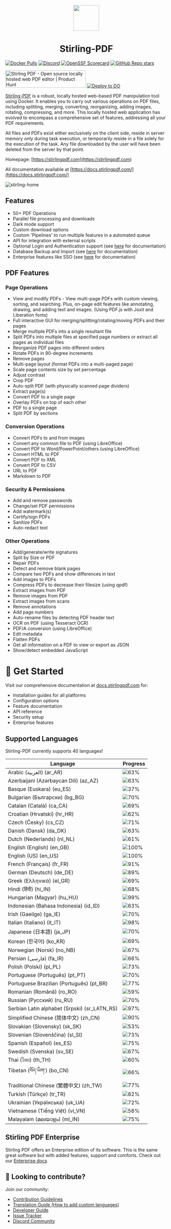 <p align="center"><img src="https://raw.githubusercontent.com/Stirling-Tools/Stirling-PDF/main/docs/stirling.png" width="80"></p>
<h1 align="center">Stirling-PDF</h1>

[![Docker Pulls](https://img.shields.io/docker/pulls/frooodle/s-pdf)](https://hub.docker.com/r/frooodle/s-pdf)
[![Discord](https://img.shields.io/discord/1068636748814483718?label=Discord)](https://discord.gg/HYmhKj45pU)
[![OpenSSF Scorecard](https://api.scorecard.dev/projects/github.com/Stirling-Tools/Stirling-PDF/badge)](https://scorecard.dev/viewer/?uri=github.com/Stirling-Tools/Stirling-PDF)
[![GitHub Repo stars](https://img.shields.io/github/stars/stirling-tools/stirling-pdf?style=social)](https://github.com/Stirling-Tools/stirling-pdf)

<a href="https://www.producthunt.com/posts/stirling-pdf?embed=true&utm_source=badge-featured&utm_medium=badge&utm_souce=badge-stirling&#0045;pdf" target="_blank"><img src="https://api.producthunt.com/widgets/embed-image/v1/featured.svg?post_id=641239&theme=light" alt="Stirling&#0032;PDF - Open&#0032;source&#0032;locally&#0032;hosted&#0032;web&#0032;PDF&#0032;editor | Product Hunt" style="width: 250px; height: 54px;" width="250" height="54" /></a>
[![Deploy to DO](https://www.deploytodo.com/do-btn-blue.svg)](https://cloud.digitalocean.com/apps/new?repo=https://github.com/Stirling-Tools/Stirling-PDF/tree/digitalOcean&refcode=c3210994b1af)

[Stirling-PDF](https://www.stirlingpdf.com) is a robust, locally hosted web-based PDF manipulation tool using Docker. It enables you to carry out various operations on PDF files, including splitting, merging, converting, reorganizing, adding images, rotating, compressing, and more. This locally hosted web application has evolved to encompass a comprehensive set of features, addressing all your PDF requirements.

All files and PDFs exist either exclusively on the client side, reside in server memory only during task execution, or temporarily reside in a file solely for the execution of the task. Any file downloaded by the user will have been deleted from the server by that point.

Homepage: [https://stirlingpdf.com](https://stirlingpdf.com)

All documentation available at [https://docs.stirlingpdf.com/](https://docs.stirlingpdf.com/)

![stirling-home](images/stirling-home.jpg)

## Features

- 50+ PDF Operations
- Parallel file processing and downloads
- Dark mode support
- Custom download options
- Custom 'Pipelines' to run multiple features in a automated queue
- API for integration with external scripts
- Optional Login and Authentication support (see [here](https://docs.stirlingpdf.com/Advanced%20Configuration/System%20and%20Security) for documentation)
- Database Backup and Import (see [here](https://docs.stirlingpdf.com/Advanced%20Configuration/DATABASE) for documentation)
- Enterprise features like SSO (see [here](https://docs.stirlingpdf.com/Advanced%20Configuration/Single%20Sign-On%20Configuration) for documentation)

## PDF Features

### Page Operations

- View and modify PDFs - View multi-page PDFs with custom viewing, sorting, and searching. Plus, on-page edit features like annotating, drawing, and adding text and images. (Using PDF.js with Joxit and Liberation fonts)
- Full interactive GUI for merging/splitting/rotating/moving PDFs and their pages
- Merge multiple PDFs into a single resultant file
- Split PDFs into multiple files at specified page numbers or extract all pages as individual files
- Reorganize PDF pages into different orders
- Rotate PDFs in 90-degree increments
- Remove pages
- Multi-page layout (format PDFs into a multi-paged page)
- Scale page contents size by set percentage
- Adjust contrast
- Crop PDF
- Auto-split PDF (with physically scanned page dividers)
- Extract page(s)
- Convert PDF to a single page
- Overlay PDFs on top of each other
- PDF to a single page
- Split PDF by sections

### Conversion Operations

- Convert PDFs to and from images
- Convert any common file to PDF (using LibreOffice)
- Convert PDF to Word/PowerPoint/others (using LibreOffice)
- Convert HTML to PDF
- Convert PDF to XML
- Convert PDF to CSV
- URL to PDF
- Markdown to PDF

### Security & Permissions

- Add and remove passwords
- Change/set PDF permissions
- Add watermark(s)
- Certify/sign PDFs
- Sanitize PDFs
- Auto-redact text

### Other Operations

- Add/generate/write signatures
- Split by Size or PDF
- Repair PDFs
- Detect and remove blank pages
- Compare two PDFs and show differences in text
- Add images to PDFs
- Compress PDFs to decrease their filesize (using qpdf)
- Extract images from PDF
- Remove images from PDF
- Extract images from scans
- Remove annotations
- Add page numbers
- Auto-rename files by detecting PDF header text
- OCR on PDF (using Tesseract OCR)
- PDF/A conversion (using LibreOffice)
- Edit metadata
- Flatten PDFs
- Get all information on a PDF to view or export as JSON
- Show/detect embedded JavaScript




# 📖 Get Started

Visit our comprehensive documentation at [docs.stirlingpdf.com](https://docs.stirlingpdf.com) for:

- Installation guides for all platforms
- Configuration options
- Feature documentation
- API reference
- Security setup
- Enterprise features


## Supported Languages

Stirling-PDF currently supports 40 languages!

| Language                                     | Progress                               |
| -------------------------------------------- | -------------------------------------- |
| Arabic (العربية) (ar_AR)                        | ![63%](https://geps.dev/progress/63)   |
| Azerbaijani (Azərbaycan Dili) (az_AZ)        | ![63%](https://geps.dev/progress/63)   |
| Basque (Euskara) (eu_ES)                     | ![37%](https://geps.dev/progress/37)   |
| Bulgarian (Български) (bg_BG)                | ![70%](https://geps.dev/progress/70)   |
| Catalan (Català) (ca_CA)                     | ![69%](https://geps.dev/progress/69)   |
| Croatian (Hrvatski) (hr_HR)                  | ![62%](https://geps.dev/progress/62)   |
| Czech (Česky) (cs_CZ)                        | ![71%](https://geps.dev/progress/71)   |
| Danish (Dansk) (da_DK)                       | ![63%](https://geps.dev/progress/63)   |
| Dutch (Nederlands) (nl_NL)                   | ![61%](https://geps.dev/progress/61)   |
| English (English) (en_GB)                    | ![100%](https://geps.dev/progress/100) |
| English (US) (en_US)                         | ![100%](https://geps.dev/progress/100) |
| French (Français) (fr_FR)                    | ![91%](https://geps.dev/progress/91)   |
| German (Deutsch) (de_DE)                     | ![89%](https://geps.dev/progress/89)   |
| Greek (Ελληνικά) (el_GR)                     | ![69%](https://geps.dev/progress/69)   |
| Hindi (हिंदी) (hi_IN)                          | ![68%](https://geps.dev/progress/68)   |
| Hungarian (Magyar) (hu_HU)                   | ![99%](https://geps.dev/progress/99)   |
| Indonesian (Bahasa Indonesia) (id_ID)        | ![63%](https://geps.dev/progress/63)   |
| Irish (Gaeilge) (ga_IE)                      | ![70%](https://geps.dev/progress/70)   |
| Italian (Italiano) (it_IT)                   | ![98%](https://geps.dev/progress/98)   |
| Japanese (日本語) (ja_JP)                    | ![70%](https://geps.dev/progress/70)   |
| Korean (한국어) (ko_KR)                      | ![69%](https://geps.dev/progress/69)   |
| Norwegian (Norsk) (no_NB)                    | ![67%](https://geps.dev/progress/67)   |
| Persian (فارسی) (fa_IR)                      | ![66%](https://geps.dev/progress/66)   |
| Polish (Polski) (pl_PL)                      | ![73%](https://geps.dev/progress/73)   |
| Portuguese (Português) (pt_PT)               | ![70%](https://geps.dev/progress/70)   |
| Portuguese Brazilian (Português) (pt_BR)     | ![77%](https://geps.dev/progress/77)   |
| Romanian (Română) (ro_RO)                    | ![59%](https://geps.dev/progress/59)   |
| Russian (Русский) (ru_RU)                    | ![70%](https://geps.dev/progress/70)   |
| Serbian Latin alphabet (Srpski) (sr_LATN_RS) | ![97%](https://geps.dev/progress/97)   |
| Simplified Chinese (简体中文) (zh_CN)         | ![90%](https://geps.dev/progress/90)   |
| Slovakian (Slovensky) (sk_SK)                | ![53%](https://geps.dev/progress/53)   |
| Slovenian (Slovenščina) (sl_SI)              | ![73%](https://geps.dev/progress/73)   |
| Spanish (Español) (es_ES)                    | ![75%](https://geps.dev/progress/75)   |
| Swedish (Svenska) (sv_SE)                    | ![67%](https://geps.dev/progress/67)   |
| Thai (ไทย) (th_TH)                           | ![60%](https://geps.dev/progress/60)   |
| Tibetan (བོད་ཡིག་) (bo_CN)                     | ![66%](https://geps.dev/progress/66) |
| Traditional Chinese (繁體中文) (zh_TW)        | ![77%](https://geps.dev/progress/77)   |
| Turkish (Türkçe) (tr_TR)                     | ![82%](https://geps.dev/progress/82)   |
| Ukrainian (Українська) (uk_UA)               | ![72%](https://geps.dev/progress/72)   |
| Vietnamese (Tiếng Việt) (vi_VN)              | ![58%](https://geps.dev/progress/58)   |
| Malayalam (മലയാളം) (ml_IN)              | ![75%](https://geps.dev/progress/75)   |

## Stirling PDF Enterprise

Stirling PDF offers an Enterprise edition of its software. This is the same great software but with added features, support and comforts.
Check out our [Enterprise docs](https://docs.stirlingpdf.com/Pro)


## 🤝 Looking to contribute?

Join our community:
- [Contribution Guidelines](CONTRIBUTING.md)
- [Translation Guide (How to add custom languages)](devGuide/HowToAddNewLanguage.md)
- [Developer Guide](devGuide/DeveloperGuide.md)
- [Issue Tracker](https://github.com/Stirling-Tools/Stirling-PDF/issues)
- [Discord Community](https://discord.gg/HYmhKj45pU)
